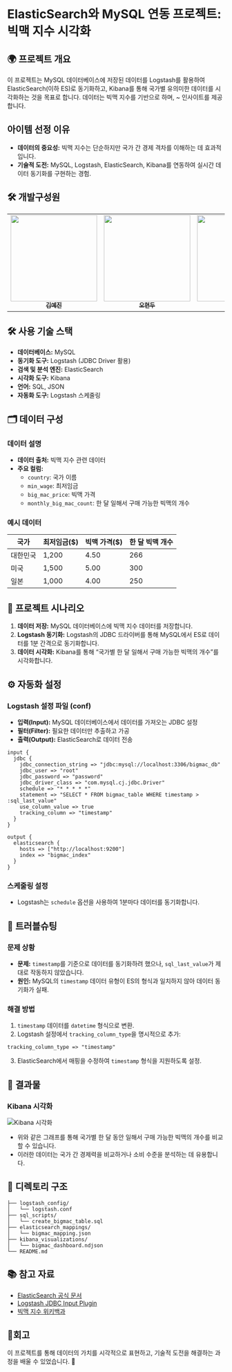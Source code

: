 # ElasticSearch와 MySQL 연동 프로젝트: 빅맥 지수 시각화

## 🌍 프로젝트 개요 
이 프로젝트는 MySQL 데이터베이스에 저장된 데이터를 Logstash를 활용하여 ElasticSearch(이하 ES)로 동기화하고, Kibana를 통해 국가별 유의미한 데이터를 시각화하는 것을 목표로 합니다. 데이터는 빅맥 지수를 기반으로 하며, ~ 인사이트를 제공합니다.

## 아이템 선정 이유
- **데이터의 중요성:** 빅맥 지수는 단순하지만 국가 간 경제 격차를 이해하는 데 효과적입니다.
- **기술적 도전:** MySQL, Logstash, ElasticSearch, Kibana를 연동하여 실시간 데이터 동기화를 구현하는 경험.

## 🛠️ 개발구성원 
<table>
  <tbody>
    <tr>
      <td align="center">
         <a href="https://github.com/yeejkim">
          <img src="https://github.com/yeejkim.png" width="200px;" alt=""/>
          <br /><sub><b> 김예진 </b></sub>
        </a>
        <br />
      </td>
      <td align="center">
          <a href="https://github.com/HyunDooBoo">
          <img src="https://github.com/HyunDooBoo.png" width="200px;" alt=""/>
          <br /><sub><b> 오현두 </b></sub>
        </a>
        <br />
      </td>
      <td align="center">
        <a href="https://github.com/imhaeunim">
          <img src="https://github.com/imhaeunim.png" width="200px;" alt=""/>
          <br /><sub><b> 임하은 </b></sub>
        </a>
        <br />
      </td>
      <td align="center">
        <a href="https://github.com/BlueRedOrange">
          <img src="https://github.com/BlueRedOrange.png" width="200px;" alt=""/>
          <br /><sub><b> 정파란 </b></sub>
        </a>
        <br />
      </td>
    </tr>
  </tbody>
</table>

## 🛠️ 사용 기술 스택 
- **데이터베이스:** MySQL
- **동기화 도구:** Logstash (JDBC Driver 활용)
- **검색 및 분석 엔진:** ElasticSearch
- **시각화 도구:** Kibana
- **언어:** SQL, JSON
- **자동화 도구:** Logstash 스케줄링

## 🗂️ 데이터 구성 
### 데이터 설명
- **데이터 출처:** 빅맥 지수 관련 데이터
- **주요 컬럼:**
  - `country`: 국가 이름
  - `min_wage`: 최저임금
  - `big_mac_price`: 빅맥 가격
  - `monthly_big_mac_count`: 한 달 일해서 구매 가능한 빅맥의 개수

### 예시 데이터
| 국가    | 최저임금($) | 빅맥 가격($) | 한 달 빅맥 개수 |
|---------|------------|--------------|-----------------|
| 대한민국 | 1,200       | 4.50         | 266             |
| 미국     | 1,500       | 5.00         | 300             |
| 일본     | 1,000       | 4.00         | 250             |

## 🚀 프로젝트 시나리오 
1. **데이터 저장:** MySQL 데이터베이스에 빅맥 지수 데이터를 저장합니다.
2. **Logstash 동기화:** Logstash의 JDBC 드라이버를 통해 MySQL에서 ES로 데이터를 1분 간격으로 동기화합니다.
3. **데이터 시각화:** Kibana를 통해 “국가별 한 달 일해서 구매 가능한 빅맥의 개수”를 시각화합니다.

## ⚙️ 자동화 설정 
### Logstash 설정 파일 (conf)
- **입력(Input):** MySQL 데이터베이스에서 데이터를 가져오는 JDBC 설정
- **필터(Filter):** 필요한 데이터만 추출하고 가공
- **출력(Output):** ElasticSearch로 데이터 전송

```plaintext
input {
  jdbc {
    jdbc_connection_string => "jdbc:mysql://localhost:3306/bigmac_db"
    jdbc_user => "root"
    jdbc_password => "password"
    jdbc_driver_class => "com.mysql.cj.jdbc.Driver"
    schedule => "* * * * *"
    statement => "SELECT * FROM bigmac_table WHERE timestamp > :sql_last_value"
    use_column_value => true
    tracking_column => "timestamp"
  }
}

output {
  elasticsearch {
    hosts => ["http://localhost:9200"]
    index => "bigmac_index"
  }
}
```

### 스케줄링 설정
- Logstash는 `schedule` 옵션을 사용하여 1분마다 데이터를 동기화합니다.

## 🐞 트러블슈팅 
### 문제 상황
- **문제:** `timestamp`를 기준으로 데이터를 동기화하려 했으나, `sql_last_value`가 제대로 작동하지 않았습니다.
- **원인:** MySQL의 `timestamp` 데이터 유형이 ES의 형식과 일치하지 않아 데이터 동기화가 실패.

### 해결 방법
1. `timestamp` 데이터를 `datetime` 형식으로 변환.
2. Logstash 설정에서 `tracking_column_type`을 명시적으로 추가:

```plaintext
tracking_column_type => "timestamp"
```

3. ElasticSearch에서 매핑을 수정하여 `timestamp` 형식을 지원하도록 설정.

## 🌟 결과물 
### Kibana 시각화
![Kibana 시각화](image.png)

- 위와 같은 그래프를 통해 국가별 한 달 동안 일해서 구매 가능한 빅맥의 개수를 비교할 수 있습니다.
- 이러한 데이터는 국가 간 경제력을 비교하거나 소비 수준을 분석하는 데 유용합니다.


## 📝 디렉토리 구조
```
├── logstash_config/
│   └── logstash.conf
├── sql_scripts/
│   └── create_bigmac_table.sql
├── elasticsearch_mappings/
│   └── bigmac_mapping.json
├── kibana_visualizations/
│   └── bigmac_dashboard.ndjson
└── README.md
```


## 📚 참고 자료 
- [ElasticSearch 공식 문서](https://www.elastic.co/guide/en/elasticsearch/reference/current/index.html)
- [Logstash JDBC Input Plugin](https://www.elastic.co/guide/en/logstash/current/plugins-inputs-jdbc.html)
- [빅맥 지수 위키백과](https://en.wikipedia.org/wiki/Big_Mac_Index)


## 🧐회고
이 프로젝트를 통해 데이터의 가치를 시각적으로 표현하고, 기술적 도전을 해결하는 과정을 배울 수 있었습니다. 🚀

